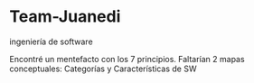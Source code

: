 # Team-Juanedi
ingeniería de software

Encontré un mentefacto con los 7 principios. Faltarían 2 mapas conceptuales: Categorías y Características de SW
